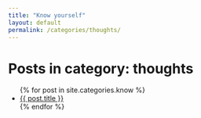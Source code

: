 ```yaml
---
title: "Know yourself"
layout: default
permalink: /categories/thoughts/
---
```


<h1>Posts in category: thoughts</h1>

<ul>
  {% for post in site.categories.know %}
    <li><a href="{{ post.url | relative_url }}">{{ post.title }}</a></li>
  {% endfor %}
</ul>
